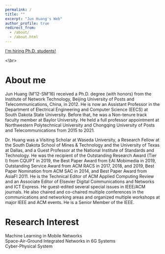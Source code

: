 ```yaml
---
permalink: /
title: ""
excerpt: "Jun Huang's Web"
author_profile: true
redirect_from: 
  - /about/
  - /about.html
---
```


[I'm hiring Ph.D. students!](https://johnhuang2.github.io/posts/2012/08/blog-post-4/)

<\br>

About me
======
Jun Huang (M’12-SM’16) received a Ph.D. degree (with honors) from the Institute of Network Technology, Beijing University of Posts and Telecommunications, China, in 2012. He is now an Assistant Professor in the Department of Electrical Engineering and Computer Science (EECS) at South Dakota State University. Before that, he was a Non-tenure track faculty member at Baylor University. He held a full professor appointment at Northwestern Polytechnical University and Chongqing University of Posts and Telecommunications from 2015 to 2021.

Dr. Huang was a Visiting Scholar at Waseda University, a Research Fellow at the South Dakota School of Mines & Technology and the University of Texas at Dallas, and a Guest Professor at the National Institute of Standards and Technology. He was the recipient of the Outstanding Research Award (Tier I) from CQUPT in 2019, the Best Paper Award from EAI Mobimedia in 2019, Outstanding Service Award from ACM RACS in 2017, 2018, and 2019, Best Paper Nomination from ACM SAC in 2014, and Best Paper Award from AsiaFI 2011. He is the Technical Editor of ACM Applied Computing Review and an Associate Editor of Elsevier Digital Communications and Networks and ICT Express. He guest-edited several special issues in IEEE/ACM journals. He also chaired and co-chaired multiple conferences in the communications and networking areas and organized multiple workshops at major IEEE and ACM events. He is a Senior Member of the IEEE. 


Research Interest
======
Machine Learning in Mobile Networks  <br> 
Space-Air-Ground Integrated Networks in 6G Systems  <br> 
Cyber-Physical System



